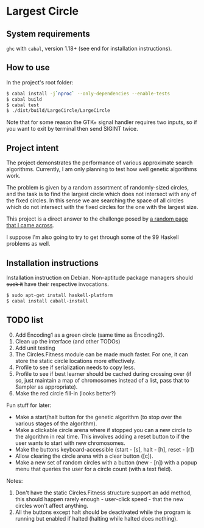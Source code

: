 # Largest Circle

## System requirements

`ghc` with `cabal`, version 1.18+ (see end for installation instructions).

## How to use

In the project's root folder:

```bash
$ cabal install -j`nproc` --only-dependencies --enable-tests
$ cabal build
$ cabal test
$ ./dist/build/LargeCircle/LargeCircle
```

Note that for some reason the GTK+ signal handler requires two inputs,
so if you want to exit by terminal then send SIGINT twice.

## Project intent

The project demonstrates the performance of various approximate search algorithms. Currently, I am only planning to test how well genetic algorithms work.

The problem is given by a random assortment of randomly-sized circles, and the task is to find the largest circle which does not intersect with any of the fixed circles. In this sense we are searching the space of all circles which do not intersect with the fixed circles for the one with the largest size.

This project is a direct answer to the challenge posed by [a random page that I came across](http://www.ai-junkie.com/ga/intro/gat3.html).

I suppose I'm also going to try to get through some of the 99 Haskell problems as well.

## Installation instructions

Installation instruction on Debian. Non-aptitude package managers
should ~~suck it~~ have their respective invocations.

```bash
$ sudo apt-get install haskell-platform
$ cabal install caball-install
```

## TODO list

0. Add Encoding1 as a green circle (same time as Encoding2).
1. Clean up the interface (and other TODOs)
2. Add unit testing
3. The Circles.Fitness module can be made much faster. For one, it can
   store the static circle locations more effectively.
4. Profile to see if serialization needs to copy less.
5. Profile to see if best learner should be cached during crossing over
   (if so, just maintain a map of chromosomes instead of a list, pass that
   to Sampler as appropriate).
6. Make the red circle fill-in (looks better?)

Fun stuff for later:

* Make a start/halt button for the genetic algorithm (to stop over
  the various stages of the algorithm).
* Make a clickable circle arena where if stopped you can a new circle
  to the algorithm in real time. This involves adding a reset button to
  if the user wants to start with new chromosomes.
* Make the buttons keyboard-accessible (start - [s], halt - [h], reset - [r])
* Allow clearing the circle arena with a clear button ([c]).
* Make a new set of random circles with a button (new - [n]) with a popup
  menu that queries the user for a circle count (with a text field).

Notes:

1. Don't have the static Circles.Fitness structure support an add method,
   this should happen rarely enough - user-click speed - that the new circles
   won't affect anything.
2. All the buttons except halt should be deactivated while the program is
   running but enabled if halted (halting while halted does nothing).